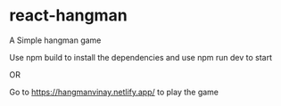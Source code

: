 # react-hangman
A Simple hangman game

Use npm build to install the dependencies and use npm run dev to start

OR

Go to https://hangmanvinay.netlify.app/ to play the game
